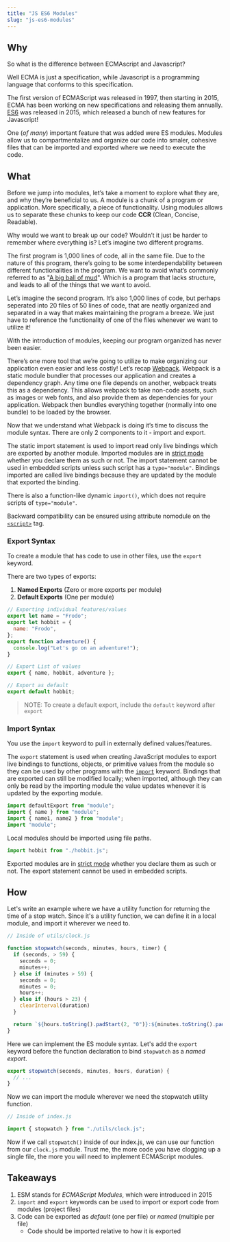 ```yaml
---
title: "JS ES6 Modules"
slug: "js-es6-modules"
---
```


## Why

So what is the difference between ECMAscript and Javascript?

Well ECMA is just a specification, while Javascript is a programming language that conforms to this specification.

The first version of ECMAScript was released in 1997, then starting in 2015, ECMA has been working on new specifications and releasing them annually. [ES6](https://exploringjs.com/es6/ch_overviews.html#ch_overviews) was released in 2015, which released a bunch of new features for Javascript!

One (_of many_) important feature that was added were ES modules. Modules allow us to compartmentalize and organize our code into smaler, cohesive files that can be imported and exported where we need to execute the code.

## What

Before we jump into modules, let’s take a moment to explore what they are, and why they’re beneficial to us. A module is a chunk of a program or application. More specifically, a piece of functionality. Using modules allows us to separate these chunks to keep our code **CCR** (Clean, Concise, Readable).

Why would we want to break up our code? Wouldn’t it just be harder to remember where everything is? Let’s imagine two different programs.

The first program is 1,000 lines of code, all in the same file. Due to the nature of this program, there’s going to be some interdependability between different functionalities in the program. We want to avoid what’s commonly referred to as "[A big ball of mud](https://en.wikipedia.org/wiki/Big_ball_of_mud)". Which is a program that lacks structure, and leads to all of the things that we want to avoid.

Let’s imagine the second program. It’s also 1,000 lines of code, but perhaps seperated into 20 files of 50 lines of code, that are neatly organized and separated in a way that makes maintaining the program a breeze. We just have to reference the functionality of one of the files whenever we want to utilize it!

With the introduction of modules, keeping our program organized has never been easier.

There’s one more tool that we’re going to utilize to make organizing our application even easier and less costly! Let’s recap [Webpack](https://webpack.js.org/concepts/). Webpack is a static module bundler that processes our application and creates a dependency graph. Any time one file depends on another, webpack treats this as a dependency. This allows webpack to take non-code assets, such as images or web fonts, and also provide them as dependencies for your application. Webpack then bundles everything together (normally into one bundle) to be loaded by the browser.

Now that we understand what Webpack is doing it’s time to discuss the module syntax. There are only 2 components to it - import and export.

The static import statement is used to import read only live bindings which are exported by another module. Imported modules are in [strict mode](https://developer.mozilla.org/en-US/docs/Web/JavaScript/Reference/Strict_mode) whether you declare them as such or not. The import statement cannot be used in embedded scripts unless such script has a `type="module"`. Bindings imported are called live bindings because they are updated by the module that exported the binding.

There is also a function-like dynamic `import()`, which does not require scripts of `type="module"`.

Backward compatibility can be ensured using attribute nomodule on the [`<script>`](https://developer.mozilla.org/en-US/docs/Web/HTML/Element/script) tag.

### Export Syntax

To create a module that has code to use in other files, use the `export` keyword.

There are two types of exports:

1. **Named Exports** (Zero or more exports per module)
2. **Default Exports** (One per module)

```js
// Exporting individual features/values
export let name = "Frodo";
export let hobbit = {
  name: "Frodo",
};
export function adventure() {
  console.log("Let's go on an adventure!");
}

// Export List of values
export { name, hobbit, adventure };

// Export as default
export default hobbit;
```

> NOTE: To create a default export, include the `default` keyword after `export`

### Import Syntax

You use the `import` keyword to pull in externally defined values/features.

The `export` statement is used when creating JavaScript modules to export live bindings to functions, objects, or primitive values from the module so they can be used by other programs with the [`import`](https://developer.mozilla.org/en-US/docs/Web/JavaScript/Reference/Statements/import) keyword. Bindings that are exported can still be modified locally; when imported, although they can only be read by the importing module the value updates whenever it is updated by the exporting module.

```js
import defaultExport from "module";
import { name } from "module";
import { name1, name2 } from "module";
import "module";
```

Local modules should be imported using file paths.

```js
import hobbit from "./hobbit.js";
```

Exported modules are in [strict mode](https://developer.mozilla.org/en-US/docs/Web/JavaScript/Reference/Strict_mode) whether you declare them as such or not. The export statement cannot be used in embedded scripts.

## How

Let's write an example where we have a utility function for returning the time of a stop watch. Since it's a utility function, we can define it in a local module, and import it wherever we need to.

```js
// Inside of utils/clock.js

function stopwatch(seconds, minutes, hours, timer) {
  if (seconds, > 59) {
    seconds = 0;
    minutes++;
  } else if (minutes > 59) {
    seconds = 0;
    minutes = 0;
    hours++;
  } else if (hours > 23) {
    clearInterval(duration)
  }

  return `${hours.toString().padStart(2, "0")}:${minutes.toString().padStart(2, "0")}:${seconds.toString().padStart(2, "0")}`;
}
```

Here we can implement the ES module syntax. Let's add the `export` keyword before the function declaration to bind `stopwatch` as a _named export_.

```js
export stopwatch(seconds, minutes, hours, duration) {
  // ...
}
```

Now we can import the module wherever we need the stopwatch utility function.

```js
// Inside of index.js

import { stopwatch } from "./utils/clock.js";
```

Now if we call `stopwatch()` inside of our index.js, we can use our function from our `clock.js` module. Trust me, the more code you have clogging up a single file, the more you will need to implement ECMAScript modules.

## Takeaways

1. ESM stands for _ECMAScript Modules_, which were introduced in 2015
2. `import` and `export` keywords can be used to import or export code from modules (project files)
3. Code can be exported as _default_ (one per file) or _named_ (multiple per file)
   - Code should be imported relative to how it is exported
